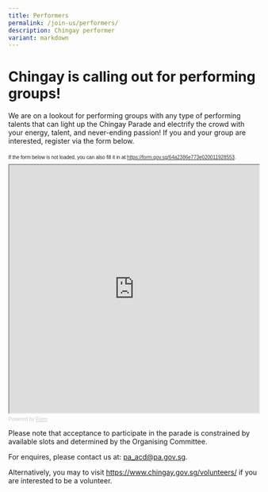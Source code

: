 ```yaml
---
title: Performers
permalink: /join-us/performers/
description: Chingay performer
variant: markdown
---
```

# **Chingay is calling out for performing groups!**

We are on a lookout for performing groups with any type of performing talents that can light up the Chingay Parade and electrify the crowd with your energy, talent, and never-ending passion! If you and your group are interested, register via the form below.


<div style="font-family: Sans-Serif;
    font-size: 10px;
    color: #000;
    opacity: 0.9;
    padding-top: 5px;
    padding-bottom: 8px;">
  If the form below is not loaded, you can also fill it in at
  <a href="https://form.gov.sg/64a2386e773e020011928553">https://form.gov.sg/64a2386e773e020011928553</a>.
</div>



<iframe title="myFrame" style="width: 100%; height: 500px" src="https://form.gov.sg/64a2386e773e020011928553" id="iframe">frame body</iframe>

<div style="font-family: Sans-Serif;
    font-size: 10px;
    color: #999;
    opacity: 0.5;
    padding-top: 5px;">
  Powered by <a style="color: #999" href="https://form.gov.sg">Form</a>
</div>

Please note that acceptance to participate in the parade is constrained by available slots and determined by the Organising Committee. 

For enquires, please contact us at:
[pa_acd@pa.gov.sg](mailto:pa_acd@pa.gov.sg).

Alternatively, you may to visit https://www.chingay.gov.sg/volunteers/ if you are interested to be a volunteer.